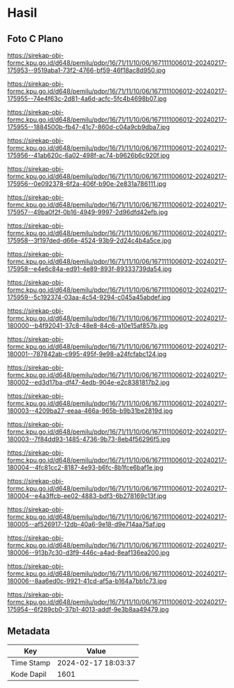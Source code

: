 # Hasil

## Foto C Plano

https://sirekap-obj-formc.kpu.go.id/d648/pemilu/pdpr/16/71/11/10/06/1671111006012-20240217-175953--9519aba1-73f2-4766-bf59-46f18ac8d950.jpg

https://sirekap-obj-formc.kpu.go.id/d648/pemilu/pdpr/16/71/11/10/06/1671111006012-20240217-175955--74e4f63c-2d81-4a6d-acfc-5fc4b4698b07.jpg

https://sirekap-obj-formc.kpu.go.id/d648/pemilu/pdpr/16/71/11/10/06/1671111006012-20240217-175955--1884500b-fb47-41c7-860d-c04a9cb9dba7.jpg

https://sirekap-obj-formc.kpu.go.id/d648/pemilu/pdpr/16/71/11/10/06/1671111006012-20240217-175956--41ab620c-6a02-498f-ac74-b9626b6c920f.jpg

https://sirekap-obj-formc.kpu.go.id/d648/pemilu/pdpr/16/71/11/10/06/1671111006012-20240217-175956--0e092378-6f2a-406f-b90e-2e831a786111.jpg

https://sirekap-obj-formc.kpu.go.id/d648/pemilu/pdpr/16/71/11/10/06/1671111006012-20240217-175957--49ba0f2f-0b16-4949-9997-2d96dfd42efb.jpg

https://sirekap-obj-formc.kpu.go.id/d648/pemilu/pdpr/16/71/11/10/06/1671111006012-20240217-175958--3f197ded-d66e-4524-93b9-2d24c4b4a5ce.jpg

https://sirekap-obj-formc.kpu.go.id/d648/pemilu/pdpr/16/71/11/10/06/1671111006012-20240217-175958--e4e6c84a-ed91-4e89-893f-89333739da54.jpg

https://sirekap-obj-formc.kpu.go.id/d648/pemilu/pdpr/16/71/11/10/06/1671111006012-20240217-175959--5c192374-03aa-4c54-9294-c045a45abdef.jpg

https://sirekap-obj-formc.kpu.go.id/d648/pemilu/pdpr/16/71/11/10/06/1671111006012-20240217-180000--b4f92041-37c8-48e8-84c6-a10e15af857b.jpg

https://sirekap-obj-formc.kpu.go.id/d648/pemilu/pdpr/16/71/11/10/06/1671111006012-20240217-180001--787842ab-c995-495f-9e98-a24fcfabc124.jpg

https://sirekap-obj-formc.kpu.go.id/d648/pemilu/pdpr/16/71/11/10/06/1671111006012-20240217-180002--ed3d17ba-df47-4edb-904e-e2c8381817b2.jpg

https://sirekap-obj-formc.kpu.go.id/d648/pemilu/pdpr/16/71/11/10/06/1671111006012-20240217-180003--4209ba27-eeaa-466a-965b-b9b31be2819d.jpg

https://sirekap-obj-formc.kpu.go.id/d648/pemilu/pdpr/16/71/11/10/06/1671111006012-20240217-180003--7f84dd93-1485-4736-9b73-8eb4f56296f5.jpg

https://sirekap-obj-formc.kpu.go.id/d648/pemilu/pdpr/16/71/11/10/06/1671111006012-20240217-180004--4fc81cc2-8187-4e93-b6fc-8b1fce6baf1e.jpg

https://sirekap-obj-formc.kpu.go.id/d648/pemilu/pdpr/16/71/11/10/06/1671111006012-20240217-180004--e4a3ffcb-ee02-4883-bdf3-6b278169c13f.jpg

https://sirekap-obj-formc.kpu.go.id/d648/pemilu/pdpr/16/71/11/10/06/1671111006012-20240217-180005--af526917-12db-40a6-9e18-d9e714aa75af.jpg

https://sirekap-obj-formc.kpu.go.id/d648/pemilu/pdpr/16/71/11/10/06/1671111006012-20240217-180006--913b7c30-d3f9-446c-a4ad-8eaf136ea200.jpg

https://sirekap-obj-formc.kpu.go.id/d648/pemilu/pdpr/16/71/11/10/06/1671111006012-20240217-180006--8aa6ed0c-9921-41cd-af5a-b164a7bb1c73.jpg

https://sirekap-obj-formc.kpu.go.id/d648/pemilu/pdpr/16/71/11/10/06/1671111006012-20240217-175954--6f289cb0-37b1-4013-addf-9e3b8aa49479.jpg


## Metadata

| Key        | Value               |
| ---------- | ------------------- |
| Time Stamp | 2024-02-17 18:03:37 |
| Kode Dapil | 1601                |



